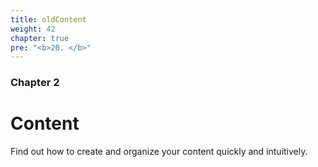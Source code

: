 ```yaml
---
title: oldContent
weight: 42
chapter: true
pre: "<b>20. </b>"
---
```


### Chapter 2

# Content

Find out how to create and organize your content quickly and intuitively.
